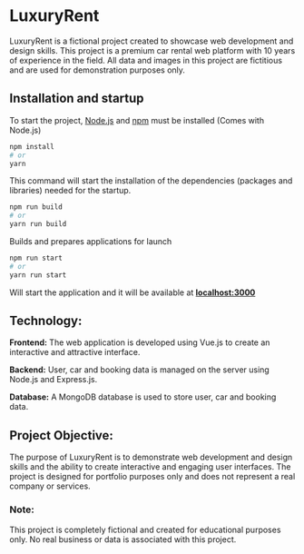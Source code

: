 # LuxuryRent
LuxuryRent is a fictional project created to showcase web development and design skills. This project is a premium car rental web platform with 10 years of experience in the field. All data and images in this project are fictitious and are used for demonstration purposes only.

## Installation and startup
To start the project, [Node.js](https://nodejs.org/) and [npm](https://www.npmjs.com/) must be installed (Comes with Node.js)

~~~sh
npm install
# or
yarn
~~~
This command will start the installation of the dependencies (packages and libraries) needed for the startup.

~~~sh
npm run build
# or
yarn run build
~~~
Builds and prepares applications for launch

~~~sh
npm run start
# or
yarn run start
~~~
Will start the application and it will be available at **[localhost:3000](http://localhost:3000)**


## Technology:
**Frontend:** The web application is developed using Vue.js to create an interactive and attractive interface.

**Backend:** User, car and booking data is managed on the server using Node.js and Express.js.

**Database:** A MongoDB database is used to store user, car and booking data.

## Project Objective:
The purpose of LuxuryRent is to demonstrate web development and design skills and the ability to create interactive and engaging user interfaces. The project is designed for portfolio purposes only and does not represent a real company or services.

### Note:
This project is completely fictional and created for educational purposes only. No real business or data is associated with this project.
